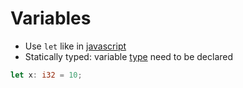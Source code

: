 # Variables

- Use `let` like in [javascript](contents-javascript.md)
- Statically typed: variable [type](computer-science/docs/rust/types.md) need to be declared

```rust
let x: i32 = 10;
```
